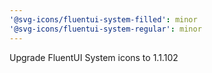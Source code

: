 ```yaml
---
'@svg-icons/fluentui-system-filled': minor
'@svg-icons/fluentui-system-regular': minor
---
```


Upgrade FluentUI System icons to 1.1.102
